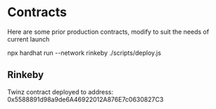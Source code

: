 # Contracts

Here are some prior production contracts, modify to suit the needs of current launch


npx hardhat run --network rinkeby ./scripts/deploy.js


## Rinkeby
Twinz contract deployed to address: 0x5588891d98a9de6A46922012A876E7c0630827C3
